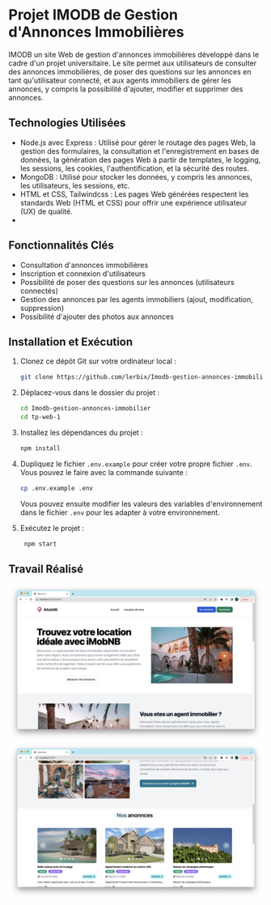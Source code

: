 # Projet IMODB de Gestion d'Annonces Immobilières

IMODB un site Web de gestion d'annonces immobilières développé dans le cadre d'un projet universitaire. Le site permet aux utilisateurs de consulter des annonces immobilières, de poser des questions sur les annonces en tant qu'utilisateur connecté, et aux agents immobiliers de gérer les annonces, y compris la possibilité d'ajouter, modifier et supprimer des annonces.

## Technologies Utilisées

- Node.js avec Express : Utilisé pour gérer le routage des pages Web, la gestion des formulaires, la consultation et l'enregistrement en bases de données, la génération des pages Web à partir de templates, le logging, les sessions, les cookies, l'authentification, et la sécurité des routes.
- MongoDB : Utilisé pour stocker les données, y compris les annonces, les utilisateurs, les sessions, etc.
- HTML et CSS, Tailwindcss : Les pages Web générées respectent les standards Web (HTML et CSS) pour offrir une expérience utilisateur (UX) de qualité.
-

## Fonctionnalités Clés

- Consultation d'annonces immobilières
- Inscription et connexion d'utilisateurs
- Possibilité de poser des questions sur les annonces (utilisateurs connectés)
- Gestion des annonces par les agents immobiliers (ajout, modification, suppression)
- Possibilité d'ajouter des photos aux annonces

## Installation et Exécution

1. Clonez ce dépôt Git sur votre ordinateur local :

   ```bash
   git clone https://github.com/lerbix/Imodb-gestion-annonces-immobilier
   ```

2. Déplacez-vous dans le dossier du projet :

   ```bash
   cd Imodb-gestion-annonces-immobilier
   cd tp-web-1
   ```

3. Installez les dépendances du projet :

   ```bash
   npm install
   ```

4. Dupliquez le fichier `.env.example` pour créer votre propre fichier `.env`. Vous pouvez le faire avec la commande suivante :

   ```sh
   cp .env.example .env
   ```

   Vous pouvez ensuite modifier les valeurs des variables d'environnement dans le fichier `.env` pour les adapter à votre environnement.

5. Exécutez le projet :

   ```bash
    npm start
   ```

## Travail Réalisé

![Page About](/docs/Screenshot%202023-10-20%20at%2013.34.21.png)
![Page Accueil ](/docs/Screenshot%202023-10-20%20at%2013.34.54.png)
